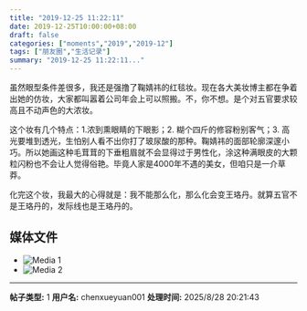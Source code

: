 ```yaml
---
title: "2019-12-25 11:22:11"
date: 2019-12-25T10:00:00+08:00
draft: false
categories: ["moments","2019","2019-12"]
tags: ["朋友圈","生活记录"]
summary: "2019-12-25 11:22:11..."
---
```


虽然眼型条件差很多，我还是强撸了鞠婧祎的红毯妆。现在各大美妆博主都在争着出她的仿妆，大家都叫嚣着公司年会上可以照搬。不，你不想。是个对五官要求较高且不动声色的大浓妆。

这个妆有几个特点：1.浓到熏眼睛的下眼影；2. 糊个四斤的修容粉别客气；3. 高光要堆到透光，生怕别人看不出你打了玻尿酸的那种。鞠婧祎的面部轮廓深邃小巧。所以她画这种毛茸茸的下垂粗眉就不会显得过于男性化，涂这种满眼皮的大颗粒闪粉也不会让人觉得俗艳。毕竟人家是4000年不遇的美女，但咱只是一介草莽。

化完这个妆，我最大的心得就是：我不能那么化，那么化会变王珞丹。就算五官不是王珞丹的，发际线也是王珞丹的。

## 媒体文件

- ![Media 1](/Moments/photos/2019-12-25/201912251122110.jpg)
- ![Media 2](/Moments/photos/2019-12-25/201912251122111.jpg)

---

**帖子类型:** 1
**用户名:** chenxueyuan001
**处理时间:** 2025/8/28 20:21:43